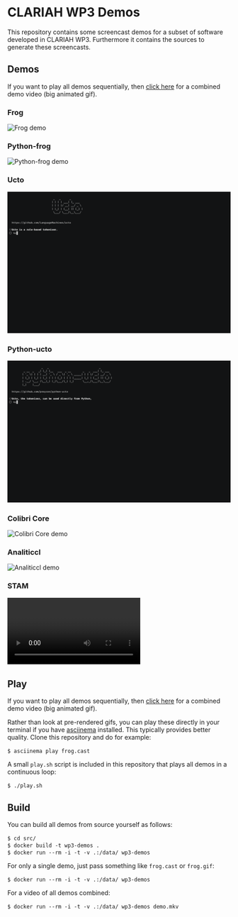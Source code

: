 # CLARIAH WP3 Demos

This repository contains some screencast demos for a subset of software
developed in CLARIAH WP3. Furthermore it contains the sources to generate these
screencasts.

## Demos

If you want to play all demos sequentially, then [click here](demo.gif) for a combined demo video (big animated gif).

### Frog

![Frog demo](frog.gif)

### Python-frog

![Python-frog demo](python-frog.gif)

### Ucto

![Ucto demo](ucto.gif)

### Python-ucto

![Python-ucto demo](python-ucto.gif)

### Colibri Core

![Colibri Core demo](colibri-core.gif)

### Analiticcl

![Analiticcl demo](analiticcl.gif)

### STAM

![STAM demo](stam.webm)

## Play

If you want to play all demos sequentially, then [click here](demo.gif) for a combined demo video (big animated gif).

Rather than look at pre-rendered gifs, you can play these directly in your terminal
if you have [asciinema](https://asciinema.org/) installed. This typically
provides better quality. Clone this repository and do for example:

```
$ asciinema play frog.cast
```

A small `play.sh` script is included in this repository that plays all demos in a continuous loop:

```
$ ./play.sh
```

## Build

You can build all demos from source yourself as follows:

```
$ cd src/
$ docker build -t wp3-demos .
$ docker run --rm -i -t -v .:/data/ wp3-demos
```

For only a single demo, just pass something like `frog.cast` or `frog.gif`:

```
$ docker run --rm -i -t -v .:/data/ wp3-demos
```

For a video of all demos combined:

```
$ docker run --rm -i -t -v .:/data/ wp3-demos demo.mkv
```
